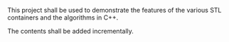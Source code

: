 This project shall be used to demonstrate the features of the various STL containers and the algorithms in C++.

The contents shall be added incrementally.


